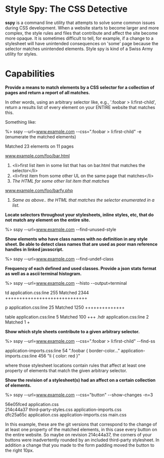 Style Spy: The CSS Detective
============================

**sspy** is a command line utility that attempts to solve some common issues during CSS development.  When a website starts to become larger and more complex, the style rules and files that contribute and affect the site become more opaque.  It is sometimes difficult to tell, for example, if a change to a stylesheet will have unintended consequences on 'some' page because the selector matches unintended elements.  Style spy is kind of a Swiss Army utility for styles.

Capabilities
============

**Provide a means to match elements by a CSS selector for a collection of pages and return a report of all matches.**

In other words, using an arbitrary selector like, e.g., '.foobar > li:first-child', return a results list of every element on your ENTIRE website that matches this.

Something like:

%> sspy --url=www.example.com --css=".foobar > li:first-child" -e (enumerate the matched elements)

Matched 23 elements on 11 pages

www.example.com/foo/bar.html

1.  &lt;li&gt;first list item in some list that has on bar.html that matches the selector&lt;/li&gt;
2.  &lt;li&gt;first item from some other UL on the same page that matches&lt;/li&gt;
3. *The HTML for some other list item that matches*

www.example.com/foo/barfy.php

1. *Same as above.. the HTML that matches the selector enumerated in a list.*

**Locate selectors throughout your stylesheets, inline styles, etc, that do not match any element on the entire site.**

%> sspy --url=www.example.com --find-unused-style

**Show elements who have class names with no definition in any style sheet.  Be able to detect class names that are used as poor man reference handles in linked javascript.**

%> sspy --url=www.example.com --find-undef-class

**Frequency of each defined and used classes.  Provide a json stats format as well as a ascii terminal histogram.**

%> sspy --url=www.example.com --histo --output=terminal

td     application.css:line 255  Matched 2344 +++++++++++++++++++++++++++++

p      application.css:line 25   Matched 1250 ++++++++++++++

table  application.css:line 5    Matched  100 +++
.hdr   application.css:line 2    Matched    1 +

**Show which style sheets contribute to a given arbitrary selector.**

%> sspy --url=www.example.com --css=".foobar > li:first-child" --find-ss

application-imports.css:line 54  ".foobar { border-color..."
application-imports.css:line 456 "li { color: red }"

where those stylesheet locations contain rules that affect at least one property of elements that match the given arbitrary selector.

**Show the revision of a stylesheet(s) had an affect on a certain collection of elements.**

%> sspy --url=www.example.com --css="button" --show-changes -n=3

56e05fced application.css  
214c44a37 third-party-styles.css application-imports.css  
dfc25a65c application.css application-imports.css main.css

In this example, these are the git versions that correspond to the change of at least one property of the matched elements, in this case every button on the entire website.  So maybe on revision 214c44a37, the corners of your buttons were inadvertently rounded by an included third-party stylesheet.  In addition a change that you made to the form padding moved the button to the right 10px.
